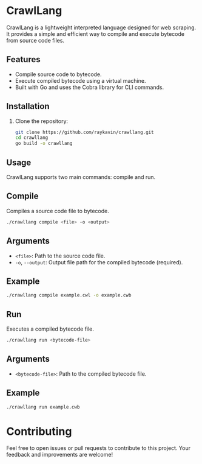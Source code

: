 # CrawlLang

CrawlLang is a lightweight interpreted language designed for web scraping. It provides a simple and efficient way to compile and execute bytecode from source code files.

## Features

- Compile source code to bytecode.
- Execute compiled bytecode using a virtual machine.
- Built with Go and uses the Cobra library for CLI commands.

## Installation

1. Clone the repository:

   ```bash
   git clone https://github.com/raykavin/crawllang.git
   cd crawllang
   go build -o crawllang 
   ```

## Usage

CrawlLang supports two main commands: compile and run.

## Compile

Compiles a source code file to bytecode.
   
   ```bash
   ./crawllang compile <file> -o <output>
   ```

## Arguments

- `<file>`: Path to the source code file.
- `-o`, `--output`: Output file path for the compiled bytecode (required).

## Example

```bash
./crawllang compile example.cwl -o example.cwb
```

## Run

Executes a compiled bytecode file.

```bash
./crawllang run <bytecode-file>

```
## Arguments

- `<bytecode-file>`: Path to the compiled bytecode file.

## Example

```bash
./crawllang run example.cwb
```


# Contributing

Feel free to open issues or pull requests to contribute to this project. Your feedback and improvements are welcome!
